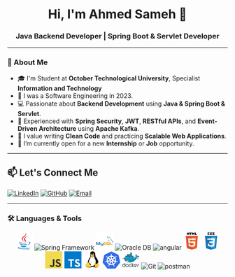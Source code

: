 <h1 align="center">Hi, I'm Ahmed Sameh 👋</h1>
<h3 align="center">Java Backend Developer | Spring Boot & Servlet Developer</h3>

---

### 🧠 About Me
- 🎓 I'm Student at **October Technological University**, Specialist **Information and Technology**
- 💼 I was a Software Engineering in 2023.
- 💻 Passionate about **Backend Development** using **Java & Spring Boot & Servlet**.
- 🔐 Experienced with **Spring Security**, **JWT**, **RESTful APIs**, and **Event-Driven Architecture** using **Apache Kafka**.
- 🧼 I value writing **Clean Code** and practicing **Scalable Web Applications**.
- 📂 I’m currently open for a new **Internship** or **Job** opportunity.

---

## 📫 Let's Connect Me ️

[![LinkedIn](https://img.shields.io/badge/LinkedIn-%230A66C2.svg?logo=linkedin&logoColor=white)](https://www.linkedin.com/in/ahmedsameh0)
[![GitHub](https://img.shields.io/badge/GitHub-%2312100E.svg?logo=github&logoColor=white)](https://github.com/ahmedsameh-0)
[![Email](https://img.shields.io/badge/Email-D14836?logo=gmail&logoColor=white)](mailto:dev.ahmedsameh76@gmail.com)

---

### 🛠️ Languages & Tools
<p align="center">
    <img src="https://raw.githubusercontent.com/devicons/devicon/master/icons/java/java-original.svg" alt="java" width="40" height="40"/> 
    <img src="https://cdn.jsdelivr.net/gh/devicons/devicon/icons/spring/spring-original.svg" width="40" height="40" alt="Spring Framework" />
    <img src="https://raw.githubusercontent.com/devicons/devicon/master/icons/mysql/mysql-original-wordmark.svg" alt="MySQL" width="40" height="40"/>
    <img src="https://cdn.jsdelivr.net/gh/devicons/devicon/icons/oracle/oracle-original.svg" width="40" height="40" alt="Oracle DB" />
    <!-- Front-End  -->
    <img src="https://angular.io/assets/images/logos/angular/angular.svg" alt="angular" width="40" height="40"/> 
    <img src="https://raw.githubusercontent.com/devicons/devicon/master/icons/html5/html5-original-wordmark.svg" alt="html5" width="40" height="40"/>
    <img src="https://raw.githubusercontent.com/devicons/devicon/master/icons/css3/css3-original-wordmark.svg" alt="css3" width="40" height="40"/>
    <img src="https://raw.githubusercontent.com/devicons/devicon/master/icons/javascript/javascript-original.svg" alt="javascript" width="40" height="40"/>
    <img src="https://raw.githubusercontent.com/devicons/devicon/master/icons/typescript/typescript-original.svg" alt="typescript" width="40" height="40"/>
    <!-- Tools -->
    <img src="https://raw.githubusercontent.com/devicons/devicon/master/icons/linux/linux-original.svg" alt="linux" width="40" height="40"/>
    <img src="https://raw.githubusercontent.com/kubernetes/kubernetes/master/logo/logo.png" alt="Kubernetes Logo" width="40"/>
    <img src="https://raw.githubusercontent.com/devicons/devicon/master/icons/docker/docker-original-wordmark.svg" alt="Docker" width="40" height="40"/>
    <img src="https://cdn.jsdelivr.net/gh/devicons/devicon/icons/git/git-original.svg" width="40" height="40" alt="Git" />
    <img src="https://www.vectorlogo.zone/logos/getpostman/getpostman-icon.svg" alt="postman" width="40" height="40"/>
</p>
